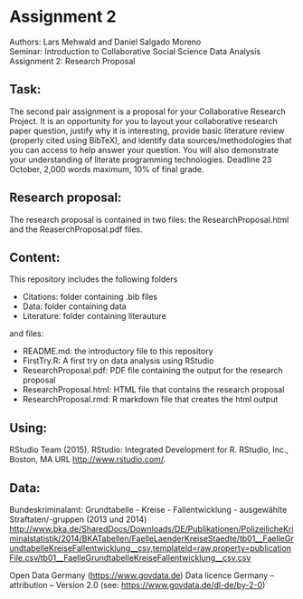 # Assignment 2
Authors: Lars Mehwald and Daniel Salgado Moreno  
Seminar: Introduction to Collaborative Social Science Data Analysis  
Assignment 2: Research Proposal   

## Task: 
The second pair assignment is a proposal for your Collaborative Research Project. It is an opportunity for you to layout your collaborative research paper question, justify why it is interesting, provide basic literature review (properly cited using BibTeX), and identify data sources/methodologies that you can access to help answer your question. You will also demonstrate your understanding of literate programming technologies. Deadline 23 October, 2,000 words maximum, 10% of final grade.

## Research proposal:
The research proposal is contained in two files: the ResearchProposal.html and the ReaserchProposal.pdf files.

## Content: 
This repository includes the following folders 
- Citations: folder containing .bib files
- Data: folder containing data
- Literature: folder containing literauture

and files: 
- README.md: the introductory file to this repository 
- FirstTry.R: A first try on data analysis using RStudio
- ResearchProposal.pdf: PDF file containing the output for the research proposal
- ResearchProposal.html: HTML file that contains the research proposal 
- ResearchProposal.rmd: R markdown file that creates the html output

## Using: 
RStudio Team (2015). RStudio: Integrated Development for R. RStudio, Inc., Boston, MA URL http://www.rstudio.com/.

## Data:
Bundeskriminalamt: Grundtabelle - Kreise - Fallentwicklung - ausgewählte Straftaten/-gruppen (2013 und 2014)
http://www.bka.de/SharedDocs/Downloads/DE/Publikationen/PolizeilicheKriminalstatistik/2014/BKATabellen/FaelleLaenderKreiseStaedte/tb01__FaelleGrundtabelleKreiseFallentwicklung__csv,templateId=raw,property=publicationFile.csv/tb01__FaelleGrundtabelleKreiseFallentwicklung__csv.csv

Open Data Germany (https://www.govdata.de)
Data licence Germany – attribution – Version 2.0 (see: https://www.govdata.de/dl-de/by-2-0)

